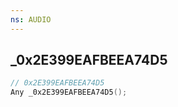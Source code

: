 ```yaml
---
ns: AUDIO
---
```

## _0x2E399EAFBEEA74D5

```c
// 0x2E399EAFBEEA74D5
Any _0x2E399EAFBEEA74D5();
```

